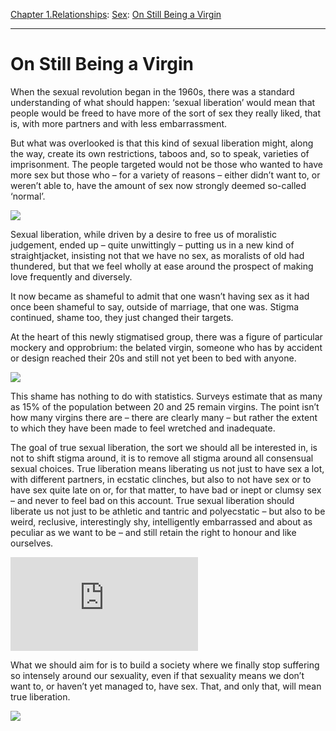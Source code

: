 [Chapter 1.Relationships](https://www.theschooloflife.com/thebookoflife/category/relationships/): [Sex](https://www.theschooloflife.com/thebookoflife/category/relationships/sex/): [On Still Being a Virgin](https://www.theschooloflife.com/thebookoflife/on-still-being-a-virgin/)

* * *

# On Still Being a Virgin

When the sexual revolution began in the 1960s, there was a standard understanding of what should happen: ‘sexual liberation’ would mean that people would be freed to have more of the sort of sex they really liked, that is, with more partners and with less embarrassment.

But what was overlooked is that this kind of sexual liberation might, along the way, create its own restrictions, taboos and, so to speak, varieties of imprisonment. The people targeted would not be those who wanted to have more sex but those who – for a variety of reasons – either didn’t want to, or weren’t able to, have the amount of sex now strongly deemed so-called ‘normal’.

![](https://www.theschooloflife.com/thebookoflife/wp-content/uploads/2017/07/Mick-Jagger-Marianne-Faithfull1.jpg)

Sexual liberation, while driven by a desire to free us of moralistic judgement, ended up – quite unwittingly – putting us in a new kind of straightjacket, insisting not that we have no sex, as moralists of old had thundered, but that we feel wholly at ease around the prospect of making love frequently and diversely.

It now became as shameful to admit that one wasn’t having sex as it had once been shameful to say, outside of marriage, that one was. Stigma continued, shame too, they just changed their targets.

At the heart of this newly stigmatised group, there was a figure of particular mockery and opprobrium: the belated virgin, someone who has by accident or design reached their 20s and still not yet been to bed with anyone.

![](http://www.metmuseum.org/toah/banners/mobile/praf_bannermobile.jpg)

This shame has nothing to do with statistics. Surveys estimate that as many as 15% of the population between 20 and 25 remain virgins. The point isn’t how many virgins there are – there are clearly many – but rather the extent to which they have been made to feel wretched and inadequate.

The goal of true sexual liberation, the sort we should all be interested in, is not to shift stigma around, it is to remove all stigma around all consensual sexual choices. True liberation means liberating us not just to have sex a lot, with different partners, in ecstatic clinches, but also to not have sex or to have sex quite late on or, for that matter, to have bad or inept or clumsy sex – and never to feel bad on this account. True sexual liberation should liberate us not just to be athletic and tantric and polyecstatic – but also to be weird, reclusive, interestingly shy, intelligently embarrassed and about as peculiar as we want to be – and still retain the right to honour and like ourselves.

![](http://madaboutparis.com/wp-content/themes/Madaboutparis/thumb.php?src=http://madaboutparis.com/wp-content/uploads/2010/06/charlotte-gainsbourg_1491.jpg&h=370&w=485&zc=1)

What we should aim for is to build a society where we finally stop suffering so intensely around our sexuality, even if that sexuality means we don’t want to, or haven’t yet managed to, have sex. That, and only that, will mean true liberation.

[![](https://img.youtube.com/vi/e-WCz951EBc/0.jpg)](https://www.youtube.com/embed/e-WCz951EBc '')
